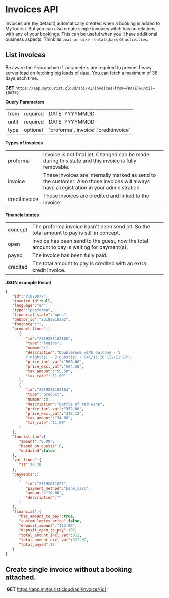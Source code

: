 # Invoices API
Invoices are (by default) automatically created when a booking is added to MyTourist. But you can also create single invoices witch has no relations with any of your bookings. This can be useful when you'll have additional business aspects. Think as `boat or bike rentals`,`bars` or `activities`.

## List invoices
Be aware the `from` and `until` parameters are required to prevent heavy server load on fetching big loads of data. You can fetch a maximum of 36 days each time.

**GET** `https://app.mytourist.cloud/api/v1/invoices?from={DATE}&until={DATE}`

**Query Parameters**
<table>
    <tr><td>from</td><td>required</td><td>DATE: YYYYMMDD</td></tr>
    <tr><td>until</td><td>required</td><td>DATE: YYYYMMDD</td></tr>
    <tr><td>type</td><td>optional</td><td>`proforma`,`invoice`,`creditinvoice`</td></tr>
</table>

**Types of invoices**
<table>
    <tr><td>proforma</td><td>Invoice is not final jet. Changed can be made during this state and this invoice is fully removable.</td></tr>    
    <tr><td>invoice</td><td>These invoices are internally marked as send to the customer. Also those invoices will always have a registration in your administration.</td></tr>    
    <tr><td>creditinvoice</td><td>These invoices are credited and linked to the invoice.</td></tr>
</table>

**Financial states**
<table>
    <tr><td>concept</td><td>The proforma invoice hasn't been send jet. So the total amount to pay is still in concept.</td></tr>
    <tr><td>open</td><td>Invoice has been send to the guest, now the total amount to pay is waiting for payment(s).</td></tr>
    <tr><td>payed</td><td>The invoice has been fully paid.</td></tr>
    <tr><td>credited</td><td>The total amount to pay is credited with an extra credit invoice.</td></tr>
</table>

**JSON example Result**
```json
{
   "id":"P1020077",
   "invoice_id":null,
   "language":"en",
   "type":"proforma",
   "financial_state":"open",
   "debtor_id":"23192010282",
   "footnote":"",
   "product_lines":[
      {
         "id":"2319201102165",
         "type":"logies",
         "number":1,
         "description":"Doubleroom with balcony - \
         7 night(s) - 2 guest(s) - 04\/11'20 11\/11'20",
         "price_incl_vat":"560.00",
         "price_excl_vat":"504.50",
         "tax_amount":"55.50",
         "tax_rate":"11.00"
      },
      {
         "id":"2319201102164",
         "type":"product",
         "number":8,
         "description":"Bottle of red wine",
         "price_incl_vat":"352.00",
         "price_excl_vat":"317.12",
         "tax_amount":"34.88",
         "tax_rate":"11.00"
      }
   ],
   "tourist_tax":{
      "amount":"0.00",
      "based_on_guests":0,
      "outdated":false
   },
   "vat_lines":{
      "11":90.38
   },
   "payments":[
      {
         "id":"23192011021",
         "payment_method":"bank_card",
         "amount":"10.00",
         "description":""
      }
   ],
   "financial":{
      "has_amount_to_pay":true,
      "custom_logies_price":false,
      "deposit_amount":"112.00",
      "deposit_open_to_pay":102,
      "total_amount_incl_vat":912,
      "total_amount_excl_vat":821.62,
      "total_payed":10
   }
}
```


## Create single invoice __without__ a booking attached.
<span style="border:1px solid #f1f1f1; padding:3px;"><b>GET</b> https://app.mytourist.cloud/api/invoice/{id}</span>

